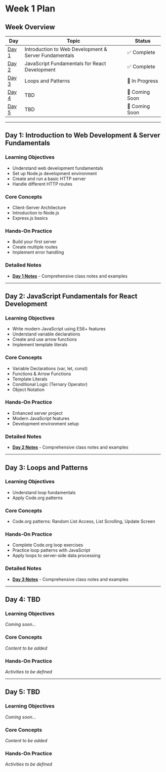 # Week 1 Plan

## Week Overview

| Day | Topic | Status |
|-----|-------|--------|
| [Day 1](#day-1-introduction-to-web-development--server-fundamentals) | Introduction to Web Development & Server Fundamentals | ✅ Complete |
| [Day 2](#day-2-javascript-fundamentals-for-react-development) | JavaScript Fundamentals for React Development | ✅ Complete |
| [Day 3](#day-3-loops-and-patterns) | Loops and Patterns | 📝 In Progress |
| [Day 4](#day-4-tbd) | TBD | 🔄 Coming Soon |
| [Day 5](#day-5-tbd) | TBD | 🔄 Coming Soon |

---

## Day 1: Introduction to Web Development & Server Fundamentals

### Learning Objectives
- Understand web development fundamentals
- Set up Node.js development environment
- Create and run a basic HTTP server
- Handle different HTTP routes

### Core Concepts
- Client-Server Architecture
- Introduction to Node.js
- Express.js basics

### Hands-On Practice
- Build your first server
- Create multiple routes
- Implement error handling

### Detailed Notes
- **[Day 1 Notes](./notes/week1-notes.md#day-1)** - Comprehensive class notes and examples

---

## Day 2: JavaScript Fundamentals for React Development

### Learning Objectives
- Write modern JavaScript using ES6+ features
- Understand variable declarations
- Create and use arrow functions
- Implement template literals

### Core Concepts
- Variable Declarations (var, let, const)
- Functions & Arrow Functions
- Template Literals
- Conditional Logic (Ternary Operator)
- Object Notation

### Hands-On Practice
- Enhanced server project
- Modern JavaScript features
- Development environment setup

### Detailed Notes
- **[Day 2 Notes](./notes/week1-notes.md#day-2-javascript-fundamentals-for-react-development)** - Comprehensive class notes and examples

---

## Day 3: Loops and Patterns

### Learning Objectives
- Understand loop fundamentals
- Apply Code.org patterns

### Core Concepts
- Code.org patterns: Random List Access, List Scrolling, Update Screen

### Hands-On Practice
- Complete Code.org loop exercises
- Practice loop patterns with JavaScript
- Apply loops to server-side data processing

### Detailed Notes
- **[Day 3 Notes](./notes/week1-notes.md#day-3-loops-and-patterns)** - Comprehensive class notes and examples

---

## Day 4: TBD

### Learning Objectives
*Coming soon...*

### Core Concepts
*Content to be added*

### Hands-On Practice
*Activities to be defined*

---

## Day 5: TBD

### Learning Objectives
*Coming soon...*

### Core Concepts
*Content to be added*

### Hands-On Practice
*Activities to be defined*